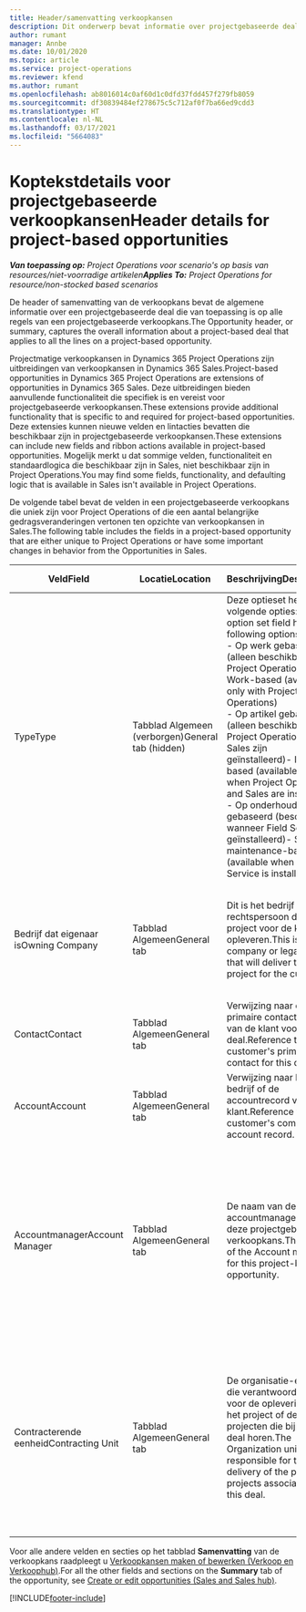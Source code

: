 ```yaml
---
title: Header/samenvatting verkoopkansen
description: Dit onderwerp bevat informatie over projectgebaseerde deals en de regels voor projectgebaseerde verkoopkansen.
author: rumant
manager: Annbe
ms.date: 10/01/2020
ms.topic: article
ms.service: project-operations
ms.reviewer: kfend
ms.author: rumant
ms.openlocfilehash: ab8016014c0af60d1c0dfd37fdd457f279fb8059
ms.sourcegitcommit: df30839484ef278675c5c712af0f7ba66ed9cdd3
ms.translationtype: HT
ms.contentlocale: nl-NL
ms.lasthandoff: 03/17/2021
ms.locfileid: "5664083"
---
```

# <a name="header-details-for-project-based-opportunities"></a><span data-ttu-id="74157-103">Koptekstdetails voor projectgebaseerde verkoopkansen</span><span class="sxs-lookup"><span data-stu-id="74157-103">Header details for project-based opportunities</span></span>

<span data-ttu-id="74157-104">_**Van toepassing op:** Project Operations voor scenario's op basis van resources/niet-voorradige artikelen_</span><span class="sxs-lookup"><span data-stu-id="74157-104">_**Applies To:** Project Operations for resource/non-stocked based scenarios_</span></span>


<span data-ttu-id="74157-105">De header of samenvatting van de verkoopkans bevat de algemene informatie over een projectgebaseerde deal die van toepassing is op alle regels van een projectgebaseerde verkoopkans.</span><span class="sxs-lookup"><span data-stu-id="74157-105">The Opportunity header, or summary, captures the overall information about a project-based deal that applies to all the lines on a project-based opportunity.</span></span>

<span data-ttu-id="74157-106">Projectmatige verkoopkansen in Dynamics 365 Project Operations zijn uitbreidingen van verkoopkansen in Dynamics 365 Sales.</span><span class="sxs-lookup"><span data-stu-id="74157-106">Project-based opportunities in Dynamics 365 Project Operations are extensions of opportunities in Dynamics 365 Sales.</span></span> <span data-ttu-id="74157-107">Deze uitbreidingen bieden aanvullende functionaliteit die specifiek is en vereist voor projectgebaseerde verkoopkansen.</span><span class="sxs-lookup"><span data-stu-id="74157-107">These extensions provide additional functionality that is specific to and required for project-based opportunities.</span></span> <span data-ttu-id="74157-108">Deze extensies kunnen nieuwe velden en lintacties bevatten die beschikbaar zijn in projectgebaseerde verkoopkansen.</span><span class="sxs-lookup"><span data-stu-id="74157-108">These extensions can include new fields and ribbon actions available in project-based opportunities.</span></span> <span data-ttu-id="74157-109">Mogelijk merkt u dat sommige velden, functionaliteit en standaardlogica die beschikbaar zijn in Sales, niet beschikbaar zijn in Project Operations.</span><span class="sxs-lookup"><span data-stu-id="74157-109">You may find some fields, functionality, and defaulting logic that is available in Sales isn't available in Project Operations.</span></span>

<span data-ttu-id="74157-110">De volgende tabel bevat de velden in een projectgebaseerde verkoopkans die uniek zijn voor Project Operations of die een aantal belangrijke gedragsveranderingen vertonen ten opzichte van verkoopkansen in Sales.</span><span class="sxs-lookup"><span data-stu-id="74157-110">The following table includes the fields in a project-based opportunity that are either unique to Project Operations or have some important changes in behavior from the Opportunities in Sales.</span></span>

| <span data-ttu-id="74157-111">**Veld**</span><span class="sxs-lookup"><span data-stu-id="74157-111">**Field**</span></span> | <span data-ttu-id="74157-112">**Locatie**</span><span class="sxs-lookup"><span data-stu-id="74157-112">**Location**</span></span> | <span data-ttu-id="74157-113">**Beschrijving**</span><span class="sxs-lookup"><span data-stu-id="74157-113">**Description**</span></span> | <span data-ttu-id="74157-114">**Downstreamimpact**</span><span class="sxs-lookup"><span data-stu-id="74157-114">**Downstream impact**</span></span> |
| --- | --- | --- | --- |
| <span data-ttu-id="74157-115">Type</span><span class="sxs-lookup"><span data-stu-id="74157-115">Type</span></span> | <span data-ttu-id="74157-116">Tabblad Algemeen (verborgen)</span><span class="sxs-lookup"><span data-stu-id="74157-116">General tab (hidden)</span></span> | <span data-ttu-id="74157-117">Deze optieset heeft de volgende opties:</span><span class="sxs-lookup"><span data-stu-id="74157-117">This option set field has the following options:</span></span></br><span data-ttu-id="74157-118">- Op werk gebaseerd (alleen beschikbaar in Project Operations)</span><span class="sxs-lookup"><span data-stu-id="74157-118">- Work-based (available only with Project Operations)</span></span></br><span data-ttu-id="74157-119">- Op artikel gebaseerd (alleen beschikbaar als Project Operations en Sales zijn geïnstalleerd)</span><span class="sxs-lookup"><span data-stu-id="74157-119">- Item-based (available only when Project Operations and Sales are installed)</span></span></br><span data-ttu-id="74157-120">- Op onderhoud gebaseerd (beschikbaar wanneer Field Service is geïnstalleerd)</span><span class="sxs-lookup"><span data-stu-id="74157-120">- Service maintenance-based (available when Field Service is installed)</span></span> | <span data-ttu-id="74157-121">Wanneer u Project Operations gebruikt, wordt deze veldwaarde automatisch ingesteld op **Op werk gebaseerd** waardoor de verkoopkans wordt ingedeeld als projectgebaseerd.</span><span class="sxs-lookup"><span data-stu-id="74157-121">When you use Project Operations, this field value is automatically set to **Work-based** which classifies the Opportunity as project-based.</span></span> <span data-ttu-id="74157-122">Een verkoopkans moet projectgebaseerd zijn om alle projectspecifieke uitbreidingen en functionaliteit in het downstream-verkoopproces voor deze deal in te schakelen.</span><span class="sxs-lookup"><span data-stu-id="74157-122">An Opportunity should be project-based to enable all project-specific extensions and functionality in the downstream sales process for this deal.</span></span> |
| <span data-ttu-id="74157-123">Bedrijf dat eigenaar is</span><span class="sxs-lookup"><span data-stu-id="74157-123">Owning Company</span></span> | <span data-ttu-id="74157-124">Tabblad Algemeen</span><span class="sxs-lookup"><span data-stu-id="74157-124">General tab</span></span> | <span data-ttu-id="74157-125">Dit is het bedrijf of de rechtspersoon die het project voor de klant zal opleveren.</span><span class="sxs-lookup"><span data-stu-id="74157-125">This is the company or legal entity that will deliver the project for the customer.</span></span> | <span data-ttu-id="74157-126">Deze veldinformatie wordt gekopieerd naar het overeenkomstige veld op de projectprijsopgave die op basis van deze verkoopkans wordt gemaakt.</span><span class="sxs-lookup"><span data-stu-id="74157-126">This field information will be copied to the corresponding field on the Project quote that is created from this Opportunity.</span></span> |
| <span data-ttu-id="74157-127">Contact</span><span class="sxs-lookup"><span data-stu-id="74157-127">Contact</span></span> | <span data-ttu-id="74157-128">Tabblad Algemeen</span><span class="sxs-lookup"><span data-stu-id="74157-128">General tab</span></span> | <span data-ttu-id="74157-129">Verwijzing naar de primaire contactpersoon van de klant voor deze deal.</span><span class="sxs-lookup"><span data-stu-id="74157-129">Reference to the customer's primary contact for this deal.</span></span> | |
| <span data-ttu-id="74157-130">Account</span><span class="sxs-lookup"><span data-stu-id="74157-130">Account</span></span> | <span data-ttu-id="74157-131">Tabblad Algemeen</span><span class="sxs-lookup"><span data-stu-id="74157-131">General tab</span></span> | <span data-ttu-id="74157-132">Verwijzing naar het bedrijf of de accountrecord van de klant.</span><span class="sxs-lookup"><span data-stu-id="74157-132">Reference to the customer's company or account record.</span></span> | |
| <span data-ttu-id="74157-133">Accountmanager</span><span class="sxs-lookup"><span data-stu-id="74157-133">Account Manager</span></span> | <span data-ttu-id="74157-134">Tabblad Algemeen</span><span class="sxs-lookup"><span data-stu-id="74157-134">General tab</span></span> | <span data-ttu-id="74157-135">De naam van de accountmanager voor deze projectgebaseerde verkoopkans.</span><span class="sxs-lookup"><span data-stu-id="74157-135">The name of the Account manager for this project-based opportunity.</span></span> | <span data-ttu-id="74157-136">De accountmanager is verantwoordelijk voor het beheren van de relatie met de klant tot aan de afronding van dit project.</span><span class="sxs-lookup"><span data-stu-id="74157-136">The Account manager is responsible for managing the relationship with the customer through the completion of this project.</span></span> <span data-ttu-id="74157-137">De contracterende eenheid wordt standaard ingesteld op basis van de record met boekbare resources die is gekoppeld aan de accountmanager.</span><span class="sxs-lookup"><span data-stu-id="74157-137">Based on the bookable resource record tied to the Account manager, the contracting unit is defaulted.</span></span> |
| <span data-ttu-id="74157-138">Contracterende eenheid</span><span class="sxs-lookup"><span data-stu-id="74157-138">Contracting Unit</span></span> | <span data-ttu-id="74157-139">Tabblad Algemeen</span><span class="sxs-lookup"><span data-stu-id="74157-139">General tab</span></span> | <span data-ttu-id="74157-140">De organisatie-eenheid die verantwoordelijk is voor de oplevering van het project of de projecten die bij deze deal horen.</span><span class="sxs-lookup"><span data-stu-id="74157-140">The Organization unit that is responsible for the delivery of the project or projects associated with this deal.</span></span> | <span data-ttu-id="74157-141">De contracterende eenheid is de divisie van het bedrijf dat de projecten zal voltooien nadat de deal is gesloten.</span><span class="sxs-lookup"><span data-stu-id="74157-141">The contracting unit is the division of the company that will complete the project(s) after the deal is closed.</span></span> <span data-ttu-id="74157-142">Elke contracterende eenheid heeft een valuta en deze valuta wordt gebruikt om de geschatte en werkelijke kosten te rapporteren die tijdens het project zijn gemaakt.</span><span class="sxs-lookup"><span data-stu-id="74157-142">Every contracting unit has a currency, and this currency is used to report estimated and actual costs incurred during the project.</span></span> |

<span data-ttu-id="74157-143">Voor alle andere velden en secties op het tabblad **Samenvatting** van de verkoopkans raadpleegt u [Verkoopkansen maken of bewerken (Verkoop en Verkoophub)](https://docs.microsoft.com/dynamics365/sales-enterprise/create-edit-opportunity-sales).</span><span class="sxs-lookup"><span data-stu-id="74157-143">For all the other fields and sections on the **Summary** tab of the opportunity, see [Create or edit opportunities (Sales and Sales hub)](https://docs.microsoft.com/dynamics365/sales-enterprise/create-edit-opportunity-sales).</span></span>


[!INCLUDE[footer-include](../includes/footer-banner.md)]
